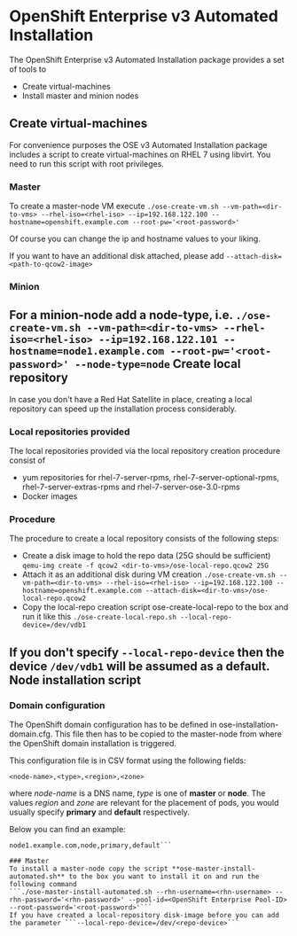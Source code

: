 OpenShift Enterprise v3 Automated Installation
============================
The OpenShift Enterprise v3 Automated Installation package provides a set of tools to

 - Create virtual-machines
 - Install master and minion nodes

Create virtual-machines
-------
For convenience purposes the OSE v3 Automated Installation package includes a script to create virtual-machines on RHEL 7 using libvirt. You need to run this script with root privileges.
### Master
To create a master-node VM execute
```./ose-create-vm.sh --vm-path=<dir-to-vms> --rhel-iso=<rhel-iso> --ip=192.168.122.100 --hostname=openshift.example.com --root-pw='<root-password>'```

Of course you can change the ip and hostname values to your liking.

If you want to have an additional disk attached, please add
```--attach-disk=<path-to-qcow2-image>```
### Minion
For a minion-node add a node-type, i.e.
```./ose-create-vm.sh --vm-path=<dir-to-vms> --rhel-iso=<rhel-iso> --ip=192.168.122.101 --hostname=node1.example.com --root-pw='<root-password>' --node-type=node```
Create local repository
-------
In case you don't have a Red Hat Satellite in place, creating a local repository can speed up the installation process considerably.
### Local repositories provided
The local repositories provided via the local repository creation procedure consist of

 - yum repositories for rhel-7-server-rpms, rhel-7-server-optional-rpms, rhel-7-server-extras-rpms and rhel-7-server-ose-3.0-rpms
 - Docker images
### Procedure
The procedure to create a local repository consists of the following steps:

- Create a disk image to hold the repo data (25G should be sufficient)
```qemu-img create -f qcow2 <dir-to-vms>/ose-local-repo.qcow2 25G```
- Attach it as an additional disk during VM creation
```./ose-create-vm.sh --vm-path=<dir-to-vms> --rhel-iso=<rhel-iso> --ip=192.168.122.100 --hostname=openshift.example.com --attach-disk=<dir-to-vms>/ose-local-repo.qcow2```
- Copy the local-repo creation script ose-create-local-repo to the box and run it like this
```./ose-create-local-repo.sh --local-repo-device=/dev/vdb1```

If you don't specify ```--local-repo-device``` then the device ```/dev/vdb1``` will be assumed as a default.
Node installation script
-------
### Domain configuration
The OpenShift domain configuration has to be defined in ose-installation-domain.cfg. This file then has to be copied to the master-node from where the OpenShift domain installation is triggered.

This configuration file is in CSV format using the following fields:

```<node-name>,<type>,<region>,<zone>```

where *node-name* is a DNS name, *type* is one of **master** or **node**. The values *region* and *zone* are relevant for the placement of pods, you would usually specify **primary** and **default** respectively.

Below you can find an example:

```openshift.example.com,master,primary,default
node1.example.com,node,primary,default```

### Master
To install a master-node copy the script **ose-master-install-automated.sh** to the box you want to install it on and run the following command
```./ose-master-install-automated.sh --rhn-username=<rhn-username> --rhn-password='<rhn-password>' --pool-id=<OpenShift Enterprise Pool-ID> --root-password='<root-password>'```
If you have created a local-repository disk-image before you can add the parameter ```--local-repo-device=/dev/<repo-device>```


